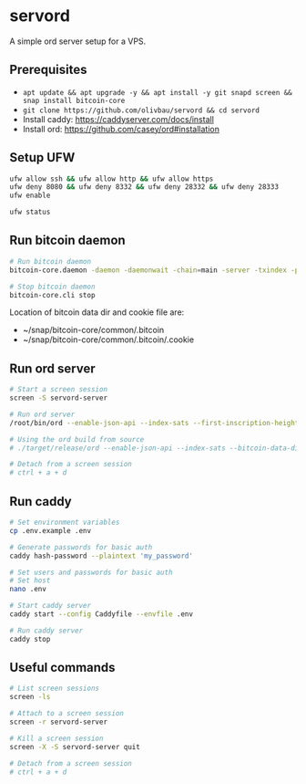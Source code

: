 # servord

A simple ord server setup for a VPS.

## Prerequisites

- `apt update && apt upgrade -y && apt install -y git snapd screen && snap install bitcoin-core`
- `git clone https://github.com/olivbau/servord && cd servord`
- Install caddy: https://caddyserver.com/docs/install
- Install ord: https://github.com/casey/ord#installation

## Setup UFW

```bash
ufw allow ssh && ufw allow http && ufw allow https
ufw deny 8080 && ufw deny 8332 && ufw deny 28332 && ufw deny 28333
ufw enable

ufw status
```

## Run bitcoin daemon

```bash
# Run bitcoin daemon
bitcoin-core.daemon -daemon -daemonwait -chain=main -server -txindex -prune=0 -port=8333 -rpcport=8332

# Stop bitcoin daemon
bitcoin-core.cli stop
```

Location of bitcoin data dir and cookie file are:

- ~/snap/bitcoin-core/common/.bitcoin
- ~/snap/bitcoin-core/common/.bitcoin/.cookie

## Run ord server

```bash
# Start a screen session
screen -S servord-server

# Run ord server
/root/bin/ord --enable-json-api --index-sats --first-inscription-height 767430 --bitcoin-data-dir ~/snap/bitcoin-core/common/.bitcoin server --address 127.0.0.1 --http-port 8080

# Using the ord build from source
# ./target/release/ord --enable-json-api --index-sats --bitcoin-data-dir ~/snap/bitcoin-core/common/.bitcoin server --address 127.0.0.1 --http-port 8080

# Detach from a screen session
# ctrl + a + d
```

## Run caddy

```bash
# Set environment variables
cp .env.example .env

# Generate passwords for basic auth
caddy hash-password --plaintext 'my_password'

# Set users and passwords for basic auth
# Set host
nano .env

# Start caddy server
caddy start --config Caddyfile --envfile .env

# Run caddy server
caddy stop
```

## Useful commands

```bash
# List screen sessions
screen -ls

# Attach to a screen session
screen -r servord-server

# Kill a screen session
screen -X -S servord-server quit

# Detach from a screen session
# ctrl + a + d
```
